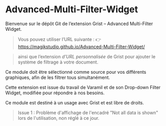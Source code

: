 # Advanced-Multi-Filter-Widget

Bienvenue sur le dépôt Git de l’extension Grist – Advanced Multi-Filter Widget.

> Vous pouvez utiliser l’URL suivante :
👉 https://magikstudio.github.io/Advanced-Multi-Filter-Widget/

> ainsi que l’extension *d’URL personnalisée* de Grist pour ajouter le système de filtrage à votre document.


Ce module doit être sélectionné comme source pour vos différents graphiques, afin de les filtrer tous simultanément.

Cette extension est issue du travail de Varamil et de son Drop-down Filter Widget, modifiée pour répondre à nos besoins.

Ce module est destiné à un usage avec Grist et est libre de droits.

> Issue 1 : Problème d'affichage de l'encadré "Not all data is shown" lors de l'utilisation, non réglé à ce jour. 
